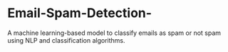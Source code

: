 # Email-Spam-Detection-
A machine learning-based model to classify emails as spam or not spam using NLP and classification algorithms.
